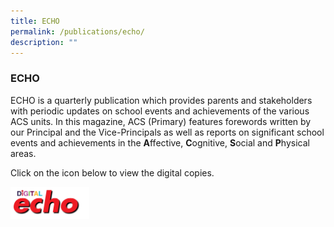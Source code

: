 ```yaml
---
title: ECHO
permalink: /publications/echo/
description: ""
---
```

### **ECHO**
ECHO is a quarterly publication which provides parents and stakeholders with periodic updates on school events and achievements of the various ACS units. In this magazine, ACS (Primary) features forewords written by our Principal and the Vice-Principals as well as reports on significant school events and achievements in the **A**ffective, **C**ognitive, **S**ocial and **P**hysical areas.

Click on the icon below to view the digital copies.

<p><a href="https://acsecho.com/">
<img style="width:25%" src="/images/Digital%20Echo%20Icon.jpg" align=left>
</a></p>